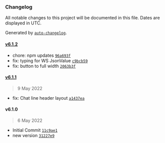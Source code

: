 ### Changelog

All notable changes to this project will be documented in this file. Dates are displayed in UTC.

Generated by [`auto-changelog`](https://github.com/CookPete/auto-changelog).

#### [v6.1.2](https://github.com/UtahGooner/gutentag-ui/compare/v6.1.1...v6.1.2)

- chore: npm updates [`96a693f`](https://github.com/UtahGooner/gutentag-ui/commit/96a693f1aae83174ceca8ee3246e12490655f4b8)
- fix: typing for WS JsonValue [`c9bcb59`](https://github.com/UtahGooner/gutentag-ui/commit/c9bcb593e5cf30422df3aedf5571c4f887bbab91)
- fix: button to full width [`2063b3f`](https://github.com/UtahGooner/gutentag-ui/commit/2063b3fdd9ba41b4f5c423f531d4c685766d2d02)

#### [v6.1.1](https://github.com/UtahGooner/gutentag-ui/compare/v6.1.0...v6.1.1)

> 9 May 2022

- fix: Chat line header layout [`a1437ea`](https://github.com/UtahGooner/gutentag-ui/commit/a1437ea163ef446ec7f62f4ac0281ce9e276446e)

#### v6.1.0

> 6 May 2022

- Initial Commit [`11c9ae1`](https://github.com/UtahGooner/gutentag-ui/commit/11c9ae12c4172c0b122d02f93393eaa472392fec)
- new version [`31227e9`](https://github.com/UtahGooner/gutentag-ui/commit/31227e985e04d6e3eab7defa571529cdcd83ec73)

